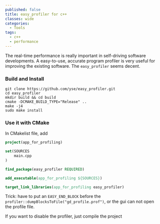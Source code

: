 ```yaml
---
published: false
title: easy_profiler for c++
classes: wide
categories:
  - Tools
tags:
  - c++
  - performance
---
```


The real-time performance is really important in self-driving software developments. A easy-to-use, accurate program profiler is very useful for improving the existing software. The `easy_profiler` seems decent.

### Build and Install
```
git clone https://github.com/yse/easy_profiler.git
cd easy_profiler
mkdir build && cd build
cmake -DCMAKE_BUILD_TYPE="Release" ..
make -j4
sudo make install
```

### Use it with CMake
In CMakelist file, add
```cmake
project(app_for_profiling)

set(SOURCES
    main.cpp
)

find_package(easy_profiler REQUIRED)

add_executable(app_for_profiling ${SOURCES})

target_link_libraries(app_for_profiling easy_profiler)

```
Trick: have to put an `EASY_END_BLOCK` before the `profiler::dumpBlocksToFile("gd_profile.prof")`, or the gui can not open the profile file.

If you want to disable the profiler, just compile the project
